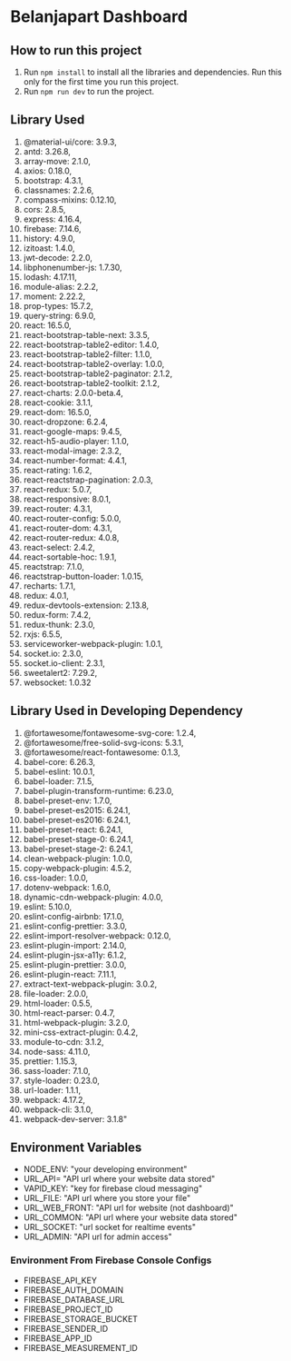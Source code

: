 # Belanjapart Dashboard

## How to run this project

1. Run `npm install` to install all the libraries and dependencies. Run this only for the first time you run this project.
2. Run `npm run dev` to run the project.

## Library Used

1. @material-ui/core: 3.9.3,
2. antd: 3.26.8,
3. array-move: 2.1.0,
4. axios: 0.18.0,
5. bootstrap: 4.3.1,
6. classnames: 2.2.6,
7. compass-mixins: 0.12.10,
8. cors: 2.8.5,
9. express: 4.16.4,
10. firebase: 7.14.6,
11. history: 4.9.0,
12. izitoast: 1.4.0,
13. jwt-decode: 2.2.0,
14. libphonenumber-js: 1.7.30,
15. lodash: 4.17.11,
16. module-alias: 2.2.2,
17. moment: 2.22.2,
18. prop-types: 15.7.2,
19. query-string: 6.9.0,
20. react: 16.5.0,
21. react-bootstrap-table-next: 3.3.5,
22. react-bootstrap-table2-editor: 1.4.0,
23. react-bootstrap-table2-filter: 1.1.0,
24. react-bootstrap-table2-overlay: 1.0.0,
25. react-bootstrap-table2-paginator: 2.1.2,
26. react-bootstrap-table2-toolkit: 2.1.2,
27. react-charts: 2.0.0-beta.4,
28. react-cookie: 3.1.1,
29. react-dom: 16.5.0,
30. react-dropzone: 6.2.4,
31. react-google-maps: 9.4.5,
32. react-h5-audio-player: 1.1.0,
33. react-modal-image: 2.3.2,
34. react-number-format: 4.4.1,
35. react-rating: 1.6.2,
36. react-reactstrap-pagination: 2.0.3,
37. react-redux: 5.0.7,
38. react-responsive: 8.0.1,
39. react-router: 4.3.1,
40. react-router-config: 5.0.0,
41. react-router-dom: 4.3.1,
42. react-router-redux: 4.0.8,
43. react-select: 2.4.2,
44. react-sortable-hoc: 1.9.1,
45. reactstrap: 7.1.0,
46. reactstrap-button-loader: 1.0.15,
47. recharts: 1.7.1,
48. redux: 4.0.1,
49. redux-devtools-extension: 2.13.8,
50. redux-form: 7.4.2,
51. redux-thunk: 2.3.0,
52. rxjs: 6.5.5,
53. serviceworker-webpack-plugin: 1.0.1,
54. socket.io: 2.3.0,
55. socket.io-client: 2.3.1,
56. sweetalert2: 7.29.2,
57. websocket: 1.0.32

## Library Used in Developing Dependency

1. @fortawesome/fontawesome-svg-core: 1.2.4,
2. @fortawesome/free-solid-svg-icons: 5.3.1,
3. @fortawesome/react-fontawesome: 0.1.3,
4. babel-core: 6.26.3,
5. babel-eslint: 10.0.1,
6. babel-loader: 7.1.5,
7. babel-plugin-transform-runtime: 6.23.0,
8. babel-preset-env: 1.7.0,
9. babel-preset-es2015: 6.24.1,
10. babel-preset-es2016: 6.24.1,
11. babel-preset-react: 6.24.1,
12. babel-preset-stage-0: 6.24.1,
13. babel-preset-stage-2: 6.24.1,
14. clean-webpack-plugin: 1.0.0,
15. copy-webpack-plugin: 4.5.2,
16. css-loader: 1.0.0,
17. dotenv-webpack: 1.6.0,
18. dynamic-cdn-webpack-plugin: 4.0.0,
19. eslint: 5.10.0,
20. eslint-config-airbnb: 17.1.0,
21. eslint-config-prettier: 3.3.0,
22. eslint-import-resolver-webpack: 0.12.0,
23. eslint-plugin-import: 2.14.0,
24. eslint-plugin-jsx-a11y: 6.1.2,
25. eslint-plugin-prettier: 3.0.0,
26. eslint-plugin-react: 7.11.1,
27. extract-text-webpack-plugin: 3.0.2,
28. file-loader: 2.0.0,
29. html-loader: 0.5.5,
30. html-react-parser: 0.4.7,
31. html-webpack-plugin: 3.2.0,
32. mini-css-extract-plugin: 0.4.2,
33. module-to-cdn: 3.1.2,
34. node-sass: 4.11.0,
35. prettier: 1.15.3,
36. sass-loader: 7.1.0,
37. style-loader: 0.23.0,
38. url-loader: 1.1.1,
39. webpack: 4.17.2,
40. webpack-cli: 3.1.0,
41. webpack-dev-server: 3.1.8"

## Environment Variables

-   NODE_ENV: "your developing environment"
-   URL_API= "API url where your website data stored"
-   VAPID_KEY: "key for firebase cloud messaging"
-   URL_FILE: "API url where you store your file"
-   URL_WEB_FRONT: "API url for website (not dashboard)"
-   URL_COMMON: "API url where your website data stored"
-   URL_SOCKET: "url socket for realtime events"
-   URL_ADMIN: "API url for admin access"

### Environment From Firebase Console Configs

-   FIREBASE_API_KEY
-   FIREBASE_AUTH_DOMAIN
-   FIREBASE_DATABASE_URL
-   FIREBASE_PROJECT_ID
-   FIREBASE_STORAGE_BUCKET
-   FIREBASE_SENDER_ID
-   FIREBASE_APP_ID
-   FIREBASE_MEASUREMENT_ID
